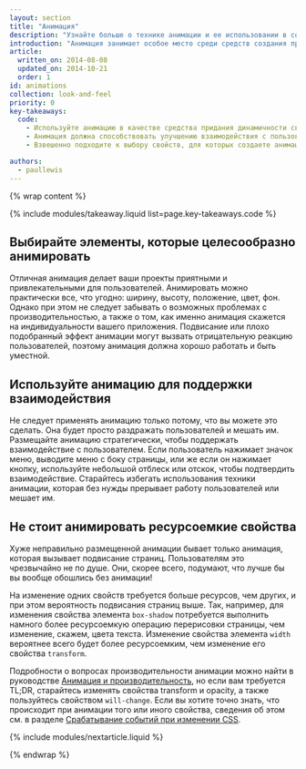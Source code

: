 ```yaml
---
layout: section
title: "Анимация"
description: "Узнайте больше о технике анимации и ее использовании в современных приложениях и на сайтах"
introduction: "Анимация занимает особое место среди средств создания привлекательных веб-приложений и сайтов. Современные пользователи привыкли к быстро реагирующим интерфейсам с высокой степенью интерактивности. Однако анимация не обязательно должна быть реализована прямо в интерфейсе. Какие элементы следует анимировать, когда и какое ощущение должна вызывать анимация?"
article:
  written_on: 2014-08-08
  updated_on: 2014-10-21
  order: 1
id: animations
collection: look-and-feel
priority: 0
key-takeaways:
  code:
    - Используйте анимацию в качестве средства придания динамичности своим проектам.
    - Анимация должна способствовать улучшению взаимодействия с пользователем.
    - Взвешенно подходите к выбору свойств, для которых создаете анимационные эффекты; на изменение некоторых из них требуется довольно много ресурсов!

authors:
  - paullewis
---
```

{% wrap content %}

{% include modules/takeaway.liquid list=page.key-takeaways.code %}

## Выбирайте элементы, которые целесообразно анимировать

Отличная анимация делает ваши проекты приятными и привлекательными для пользователей. Анимировать можно практически все, что угодно: ширину, высоту, положение, цвет, фон. Однако при этом не следует забывать о возможных проблемах с производительностью, а также о том, как именно анимация скажется на индивидуальности вашего приложения. Подвисание или плохо подобранный эффект анимации могут вызвать отрицательную реакцию пользователей, поэтому анимация должна хорошо работать и быть уместной.

## Используйте анимацию для поддержки взаимодействия

Не следует применять анимацию только потому, что вы можете это сделать. Она будет просто раздражать пользователей и мешать им. Размещайте анимацию стратегически, чтобы поддержать взаимодействие с пользователем. Если пользователь нажимает значок меню, выводите меню с боку страницы, или же если он нажимает кнопку, используйте небольшой отблеск или отскок, чтобы подтвердить взаимодействие. Старайтесь избегать использования техники анимации, которая без нужды прерывает работу пользователей или мешает им.

## Не стоит анимировать ресурсоемкие свойства

Хуже неправильно размещенной анимации бывает только анимация, которая вызывает подвисание страниц. Пользователям это чрезвычайно не по душе. Они, скорее всего, подумают, что лучше бы вы вообще обошлись без анимации!

На изменение одних свойств требуется больше ресурсов, чем других, и при этом вероятность подвисания страниц выше. Так, например, для изменения свойства элемента `box-shadow`  потребуется выполнить намного более ресурсоемкую операцию перерисовки страницы, чем изменение, скажем, цвета текста. Изменение свойства элемента `width` вероятнее всего будет более ресурсоемким, чем изменение его свойства `transform`.

Подробности о вопросах производительности анимации можно найти в руководстве [Анимация и производительность](animations-and-performance.html), но если вам требуется TL;DR, старайтесь изменять свойства transform и opacity, а также пользуйтесь свойством `will-change`. Если вы хотите точно знать, что происходит при анимации того или иного свойства, сведения об этом см. в разделе [Срабатывание событий при изменении CSS](http://csstriggers.com).


{% include modules/nextarticle.liquid %}

{% endwrap %}
